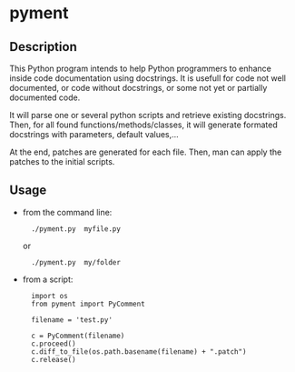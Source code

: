 pyment
======

Description
-----------

This Python program intends to help Python programmers to enhance inside code documentation using docstrings. 
It is usefull for code not well documented, or code without docstrings, or some not yet or partially documented code.

It will parse one or several python scripts and retrieve existing docstrings.
Then, for all found functions/methods/classes, it will generate formated docstrings with parameters, default values,...

At the end, patches are generated for each file. Then, man can apply the patches to the initial scripts.

Usage
-----

- from the command line:

        ./pyment.py  myfile.py

    or

        ./pyment.py  my/folder

- from a script:

        import os
        from pyment import PyComment
        
        filename = 'test.py'
        
        c = PyComment(filename)
        c.proceed()
        c.diff_to_file(os.path.basename(filename) + ".patch")
        c.release()

